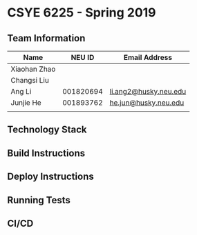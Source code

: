 # CSYE 6225 - Spring 2019

## Team Information

| Name | NEU ID | Email Address |
| --- | --- | --- |
| Xiaohan Zhao | | |
| Changsi Liu | | |
| Ang Li | 001820694 | li.ang2@husky.neu.edu |
| Junjie He | 001893762 | he.jun@husky.neu.edu |
| | | |

## Technology Stack


## Build Instructions


## Deploy Instructions


## Running Tests


## CI/CD
